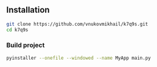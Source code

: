 ## Installation

```bash
git clone https://github.com/vnukovmikhail/k7q9s.git
cd k7q9s
```

### Build project

```bash
pyinstaller --onefile --windowed --name MyApp main.py
```